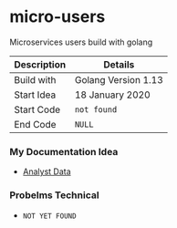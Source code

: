 # micro-users
Microservices users build with golang

| Description   | Details               |
|-------------  | -------               |  
| Build with    | Golang Version 1.13   |
| Start Idea    | 18 January 2020       |
| Start Code    | `not found`           |
| End Code      | `NULL`                |


### My Documentation Idea 
* [Analyst Data](https://github.com/jufianto/micro-users/blob/master/analyst.md)

### Probelms Technical 
* `NOT YET FOUND`

